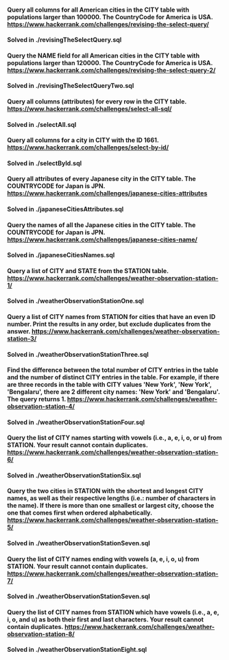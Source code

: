 #### Query all columns for all American cities in the CITY table with populations larger than 100000. The CountryCode for America is USA. https://www.hackerrank.com/challenges/revising-the-select-query/

#### Solved in ./revisingTheSelectQuery.sql

#### Query the NAME field for all American cities in the CITY table with populations larger than 120000. The CountryCode for America is USA. https://www.hackerrank.com/challenges/revising-the-select-query-2/

#### Solved in ./revisingTheSelectQueryTwo.sql

#### Query all columns (attributes) for every row in the CITY table. https://www.hackerrank.com/challenges/select-all-sql/

#### Solved in ./selectAll.sql

#### Query all columns for a city in CITY with the ID 1661. https://www.hackerrank.com/challenges/select-by-id/

#### Solved in ./selectById.sql

#### Query all attributes of every Japanese city in the CITY table. The COUNTRYCODE for Japan is JPN. https://www.hackerrank.com/challenges/japanese-cities-attributes

#### Solved in ./japaneseCitiesAttributes.sql

#### Query the names of all the Japanese cities in the CITY table. The COUNTRYCODE for Japan is JPN. https://www.hackerrank.com/challenges/japanese-cities-name/

#### Solved in ./japaneseCitiesNames.sql

#### Query a list of CITY and STATE from the STATION table. https://www.hackerrank.com/challenges/weather-observation-station-1/

#### Solved in ./weatherObservationStationOne.sql

#### Query a list of CITY names from STATION for cities that have an even ID number. Print the results in any order, but exclude duplicates from the answer. https://www.hackerrank.com/challenges/weather-observation-station-3/

#### Solved in ./weatherObservationStationThree.sql

#### Find the difference between the total number of CITY entries in the table and the number of distinct CITY entries in the table. For example, if there are three records in the table with CITY values 'New York', 'New York', 'Bengalaru', there are 2 different city names: 'New York' and 'Bengalaru'. The query returns 1. https://www.hackerrank.com/challenges/weather-observation-station-4/

#### Solved in ./weatherObservationStationFour.sql

#### Query the list of CITY names starting with vowels (i.e., a, e, i, o, or u) from STATION. Your result cannot contain duplicates. https://www.hackerrank.com/challenges/weather-observation-station-6/

#### Solved in ./weatherObservationStationSix.sql

#### Query the two cities in STATION with the shortest and longest CITY names, as well as their respective lengths (i.e.: number of characters in the name). If there is more than one smallest or largest city, choose the one that comes first when ordered alphabetically. https://www.hackerrank.com/challenges/weather-observation-station-5/

#### Solved in ./weatherObservationStationSeven.sql

#### Query the list of CITY names ending with vowels (a, e, i, o, u) from STATION. Your result cannot contain duplicates. https://www.hackerrank.com/challenges/weather-observation-station-7/

#### Solved in ./weatherObservationStationSeven.sql

#### Query the list of CITY names from STATION which have vowels (i.e., a, e, i, o, and u) as both their first and last characters. Your result cannot contain duplicates. https://www.hackerrank.com/challenges/weather-observation-station-8/

#### Solved in ./weatherObservationStationEight.sql
